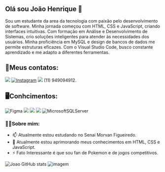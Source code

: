 ## **Olá sou João Henrique** 👋

Sou um estudante da area da tecnologia com paixão pelo desenvolvimento de software. Minha jornada começou com HTML, CSS e JavaScript, criando interfaces intuitivas. Com formação em Análise e Desenvolvimento de Sistemas, crio soluções inteligentes para atender às necessidades dos usuários. Minha proficiência em MySQL e design de bancos de dados me permite estruturas eficazes. Com o Visual Studio Code, busco constante aprendizado e me adapto a diferentes ferramentas. 

## 📱Meus contatos:

[![](https://img.shields.io/badge/LinkedIn-0077B5?style=for-the-badge&logo=linkedin&logoColor=white)](https://www.linkedin.com/in/joão-henrique-de-assis-moreira-22a6ab1ba/)
[![Instagram](https://img.shields.io/badge/Instagram-%23E4405F.svg?style=for-the-badge&logo=Instagram&logoColor=white])](https://www.instagram.com/jao_hm_/)
![](https://img.shields.io/badge/WhatsApp-25D366?style=for-the-badge&logo=whatsapp&logoColor=white) (11) 949094912.

## 🖥️Conhcimentos:
![Figma](https://img.shields.io/badge/figma-%23F24E1E.svg?style=for-the-badge&logo=figma&logoColor=white)
![](https://img.shields.io/badge/HTML5-E34F26?style=for-the-badge&logo=html5&logoColor=white)
![](https://img.shields.io/badge/CSS3-1572B6?style=for-the-badge&logo=css3&logoColor=white)
![](https://img.shields.io/badge/JavaScript-F7DF1E?style=for-the-badge&logo=javascript&logoColor=black)
![MicrosoftSQLServer](https://img.shields.io/badge/Microsoft%20SQL%20Server-CC2927?style=for-the-badge&logo=microsoft%20sql%20server&logoColor=white)


### 👨🏻Sobre mim:
- 📫 Atualmente estou estudando no Senai Morvan Figueiredo.
- 🌱 Atualmente estou aprimorando meus conhecimentos em HTML, CSS e JavaScript.
- ⚡ Fato Interessante é que sou fan de Pokemon e de jogos competitivos.











![Joao GitHub stats](https://github-readme-stats.vercel.app/api?username=Joao-H-Moreira&show_icons=true&theme=cobalt)
![imagem](https://vocesabianime.com/wp-content/uploads/2022/09/Ep-16-de-Pokemon-Journeys-gerou-um-Novo-Meme-do-Gengar.jpg)
